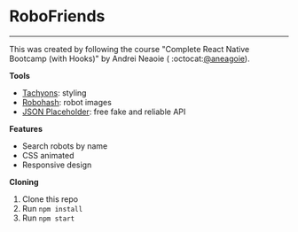 # RoboFriends
---

This was created by following the course "Complete React Native Bootcamp (with Hooks)" by Andrei Neaoie ( :octocat:[@aneagoie](https://github.com/aneagoie)).

**Tools**
* [Tachyons](https://tachyons.io/): styling
* [Robohash](https://robohash.org/): robot images
* [JSON Placeholder](https://jsonplaceholder.typicode.com/): free fake and reliable API

**Features**
* Search robots by name
* CSS animated
* Responsive design

**Cloning**
1. Clone this repo
2. Run `npm install`
3. Run `npm start`
